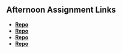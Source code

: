 ## Afternoon Assignment Links

-  **[Repo](https://github.com/ewood-coder/<ASSIGNMENT_REPO>)**
-  **[Repo](https://github.com/ewood-coder/<ASSIGNMENT_REPO>)**
-  **[Repo](https://github.com/ewood-coder/<ASSIGNMENT_REPO>)**
-  **[Repo](https://github.com/ewood-coder/<ASSIGNMENT_REPO>)**
   <!--  -->
   <!--  -->
